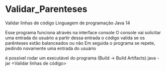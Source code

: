 # Validar_Parenteses
Validar linhas de código
Linguagem de programação Java 14 

Esse programa funciona através na interface console
O console vai solicitar uma entrada do usuário
a partir dessa entrada o código valida se os parênteses estão balanceados ou não
Em seguida o programa se repete, pedindo novamente uma entrada do usuário

é possível rodar um executável do programa (Build -> Build Artifacts)
java -jar <Validar linhas de código>
